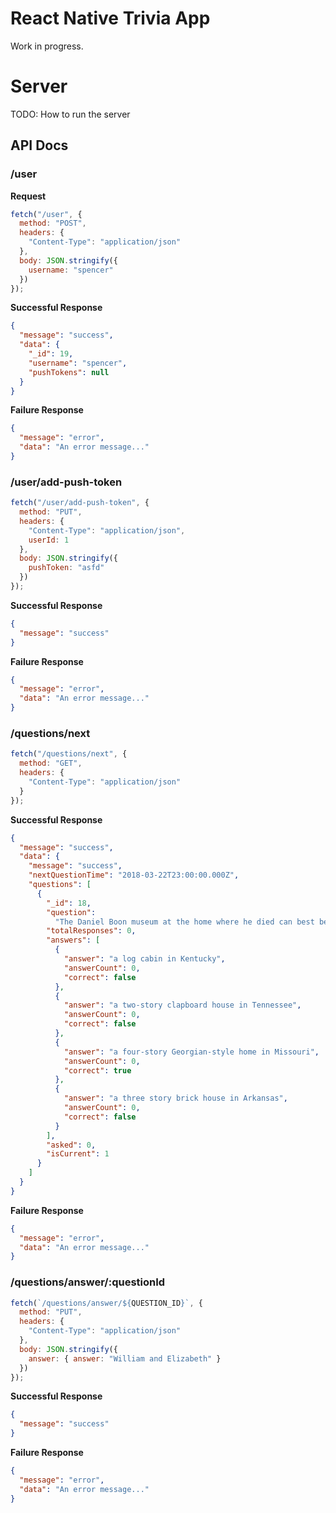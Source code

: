 # React Native Trivia App

Work in progress.

# Server

TODO: How to run the server

## API Docs

### /user

**Request**

```javascript
fetch("/user", {
  method: "POST",
  headers: {
    "Content-Type": "application/json"
  },
  body: JSON.stringify({
    username: "spencer"
  })
});
```

**Successful Response**

```json
{
  "message": "success",
  "data": {
    "_id": 19,
    "username": "spencer",
    "pushTokens": null
  }
}
```

**Failure Response**

```json
{
  "message": "error",
  "data": "An error message..."
}
```

### /user/add-push-token

```javascript
fetch("/user/add-push-token", {
  method: "PUT",
  headers: {
    "Content-Type": "application/json",
    userId: 1
  },
  body: JSON.stringify({
    pushToken: "asfd"
  })
});
```

**Successful Response**

```json
{
  "message": "success"
}
```

**Failure Response**

```json
{
  "message": "error",
  "data": "An error message..."
}
```

### /questions/next

```javascript
fetch("/questions/next", {
  method: "GET",
  headers: {
    "Content-Type": "application/json"
  }
});
```

**Successful Response**

```json
{
  "message": "success",
  "data": {
    "message": "success",
    "nextQuestionTime": "2018-03-22T23:00:00.000Z",
    "questions": [
      {
        "_id": 18,
        "question":
          "The Daniel Boon museum at the home where he died can best be described how?",
        "totalResponses": 0,
        "answers": [
          {
            "answer": "a log cabin in Kentucky",
            "answerCount": 0,
            "correct": false
          },
          {
            "answer": "a two-story clapboard house in Tennessee",
            "answerCount": 0,
            "correct": false
          },
          {
            "answer": "a four-story Georgian-style home in Missouri",
            "answerCount": 0,
            "correct": true
          },
          {
            "answer": "a three story brick house in Arkansas",
            "answerCount": 0,
            "correct": false
          }
        ],
        "asked": 0,
        "isCurrent": 1
      }
    ]
  }
}
```

**Failure Response**

```json
{
  "message": "error",
  "data": "An error message..."
}
```

### /questions/answer/:questionId

```javascript
fetch(`/questions/answer/${QUESTION_ID}`, {
  method: "PUT",
  headers: {
    "Content-Type": "application/json"
  },
  body: JSON.stringify({
    answer: { answer: "William and Elizabeth" }
  })
});
```

**Successful Response**

```json
{
  "message": "success"
}
```

**Failure Response**

```json
{
  "message": "error",
  "data": "An error message..."
}
```
